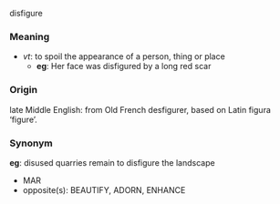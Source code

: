 disfigure
### Meaning
+ _vt_: to spoil the appearance of a person, thing or place
	+ __eg__: Her face was disfigured by a long red scar

### Origin

late Middle English: from Old French desfigurer, based on Latin figura ‘figure’.

### Synonym

__eg__: disused quarries remain to disfigure the landscape

+ MAR
+ opposite(s): BEAUTIFY, ADORN, ENHANCE


